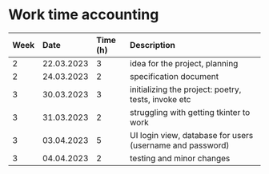 # Work time accounting
| Week  | Date        | Time (h)  | Description           |
|:------| :---------- |:----------|:----------------------|
|2      | 22.03.2023  | 3         |idea for the project, planning |
|2      | 24.03.2023  | 2         |specification document |
|3      | 30.03.2023  | 3         |initializing the project: poetry, tests, invoke etc |
|3      | 31.03.2023  | 2         |struggling with getting tkinter to work|
|3      | 03.04.2023  | 5         |UI login view, database for users (username and password)|
|3      | 04.04.2023  | 2         |testing and minor changes|
